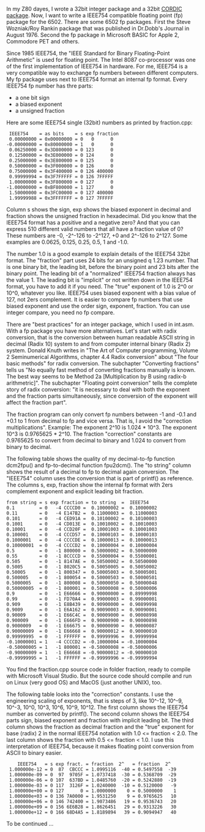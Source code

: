 In my Z80 dayes, I wrote a 32bit integer package and a 32bit [CORDIC package](http://www.andreadrian.de/oldcpu/Z80_number_cruncher.html). Now, I want to write a IEEE754 compatible floating point (fp) package for the 6502. There are some 6502 fp packages. First the Steve Wozniak/Roy Rankin package that was published in Dr.Dobb's Journal in August 1976. Second the fp package in Microsoft BASIC for Apple 2, Commodore PET and others.

Since 1985 IEEE754, the "IEEE Standard for Binary Floating-Point Arithmetic" is used for floating point. The Intel 8087 co-processor was one of the first implementation of IEEE754 in hardware. For me, IEEE754 is a very compatible way to exchange fp numbers between different computers. My fp package uses next to IEEE754 format an internal fp format. Every IEEE754 fp number has thre parts:
- a one bit sign
- a biased exponent
- a unsigned fraction

Here are some IEEE754 single (32bit) numbers as printed by fraction.cpp:
```
 IEEE754    = as bits    = s exp fraction
 0.00000000 = 0x00000000 = 0   0      0
-0.00000000 = 0x80000000 = 1   0      0
 0.06250000 = 0x3D800000 = 0 123      0
 0.12500000 = 0x3E000000 = 0 124      0
 0.25000000 = 0x3E800000 = 0 125      0
 0.50000000 = 0x3F000000 = 0 126      0
 0.75000000 = 0x3F400000 = 0 126 400000
 0.99999994 = 0x3F7FFFFF = 0 126 7FFFFF
 1.00000000 = 0x3F800000 = 0 127      0
-1.00000000 = 0xBF800000 = 1 127      0
 1.50000000 = 0x3FC00000 = 0 127 400000
 1.99999988 = 0x3FFFFFFF = 0 127 7FFFFF
```
Column s shows the sign, exp shows the biased exponent in decimal and fraction shows the unsigned fraction in hexadecimal. Did you know that the IEEE754 format has a positive and a negative zero? And that you can express 510 different valid numbers that all have a fraction value of 0? These numbers are -0, -2^-126 to -2^127, +0 and 2^-126 to 2^127. Some examples are 0.0625, 0.125, 0.25, 0.5, 1 and -1.0.

The number 1.0 is a good example to explain details of the IEEE754 32bit format. The "fraction" part uses 24 bits for an unsigned q 1.23 number. That is one binary bit, the leading bit, before the binary point and 23 bits after the binary point. The leading bit of a "normalized" IEEE754 fraction always has the value 1. The leading bit is "implicit" or not written down in the IEEE754 format, you have to add it if you need. The "true" exponent of 1.0 is 2^0 or 10^0, whatever you like. IEEE754 uses biased exponent with a bias value of 127, not 2ers complement. It is easier to compare fp numbers that use biased exponent and use the order sign, exponent, fraction. You can use integer compare, you need no fp compare.

There are "best practices" for an integer package, which I used in int.asm. With a fp package you have more alternatives. Let's start with radix conversion, that is the conversion between human readable ASCII string in decimal (Radix 10) system to and from computer internal binary (Radix 2) system. Donald Knuth writes in "The Art of Computer programming, Volume 2 Seminumerical Algorithms, chapter 4.4 Radix conversion" about "The four basic methods" for radix conversion. The subchapter "Converting fractions" tells us "No equally fast method of converting fractions manually is known. The best way seems to be Method 2a \[Multiplication by B using radix-b arithmetric\]". The subchapter "Floating point conversion" tells the complete story of radix conversion: "it is necessary to deal with both the exponent and the fraction parts simultaneously, since conversion of the exponent will affect the fraction part".

The fraction program can only convert fp numbers between -1 and -0.1 and +0.1 to 1 from decimal to fp and vice versa. That is, I avoid the "correction multiplications". Example: The exponent 2^10 is 1.024 * 10^3. The exponent 10^3 is 0.9765625 * 2^10. The fraction "correction" constants are 0.9765625 to convert from decimal to binary and 1.024 to convert from binary to decimal.

The following table shows the quality of my decimal-to-fp function dcm2fpu() and fp-to-decimal function fpu2dcm(). The "to string" column shows the result of a decimal to fp to decimal again conversion. The "IEEE754" column uses the conversion that is part of printf() as reference. The columns s, exp, fraction show the internal fp format with 2ers complement exponent and explicit leading bit fraction.
```
from string = s exp fraction = to string  =  IEEE754
0.1         = 0   -4 CCCCD0 =  0.10000002 =  0.10000002
0.11        = 0   -4 E147B2 =  0.11000003 =  0.11000003
0.101       = 0   -4 CED91A =  0.10100002 =  0.10100003
0.1001      = 0   -4 CD013E =  0.10010002 =  0.10010003
0.10001     = 0   -4 CCD20F =  0.10001003 =  0.10001003
0.100001    = 0   -4 CCCD57 =  0.10000103 =  0.10000103
0.1000001   = 0   -4 CCCCDE =  0.10000013 =  0.10000013
0.10000001  = 0   -4 CCCCD2 =  0.10000004 =  0.10000004
0.5         = 0   -1 800000 =  0.50000002 =  0.50000000
0.55        = 0   -1 8CCCCD =  0.55000004 =  0.55000001
0.505       = 0   -1 8147AE =  0.50500002 =  0.50500000
0.5005      = 0   -1 8020C5 =  0.50050005 =  0.50050002
0.50005     = 0   -1 800347 =  0.50005003 =  0.50005001
0.500005    = 0   -1 800054 =  0.50000503 =  0.50000501
0.5000005   = 0   -1 800008 =  0.50000050 =  0.50000048
0.50000005  = 0   -1 800001 =  0.50000008 =  0.50000006
0.9         = 0   -1 E66666 =  0.90000000 =  0.89999998
0.99        = 0   -1 FD70A4 =  0.99000003 =  0.99000001
0.909       = 0   -1 E8B439 =  0.90900000 =  0.90899998
0.9009      = 0   -1 E6A162 =  0.90090003 =  0.90090001
0.90009     = 0   -1 E66C4C =  0.90009000 =  0.90008998
0.900009    = 0   -1 E666FD =  0.90000900 =  0.90000898
0.9000009   = 0   -1 E66675 =  0.90000090 =  0.90000087
0.90000009  = 0   -1 E66668 =  0.90000012 =  0.90000010
0.99999995  = 0   -1 FFFFFF =  0.99999996 =  0.99999994
-0.10000001 = 1   -4 CCCCD2 = -0.10000004 = -0.10000004
-0.50000005 = 1   -1 800001 = -0.50000008 = -0.50000006
-0.90000009 = 1   -1 E66668 = -0.90000012 = -0.90000010
-0.99999995 = 1   -1 FFFFFF = -0.99999996 = -0.99999994
```
You find the fraction.cpp source code in folder fraction, ready to compile with Microsoft Visual Studio. But the source code should compile and run on Linux (very good OS) and MacOS (just another UNIX), too.

The following table looks into the "correction" constants. I use the engineering scaling of exponents, that is steps of 3, like 10^-12, 10^-9, 10^-3, 10^0, 10^3, 10^6, 10^9, 10^12. The first column shows the IEEE754 number as converted by printf(). The second column shows the IEEE754 parts sign, biased exponent and fraction with implicit leading bit. The third column shows the fraction as decimal fraction and the "true" exponent for base (radix) 2 in the normal IEEE754 notation with 1.0 <= fraction < 2.0. The last column shows the fraction with 0.5 <= fraction < 1.0. I use this interpretation of IEEE754, because it makes floating point conversion from ASCII to binary easier.
```
    IEEE754   = s exp fract. = fraction  2^   = fraction  2^
 1.000000e-12 = 0  87  CBCCC = 1.0995116  -40 = 0.5497558  -39
 1.000000e-09 = 0  97  9705F = 1.0737418  -30 = 0.5368709  -29
 1.000000e-06 = 0 107  637BD = 1.0485760  -20 = 0.5242880  -19
 1.000000e-03 = 0 117  3126F = 1.0240000  -10 = 0.5120000   -9
 1.000000e+00 = 0 127      0 = 1.0000000    0 = 0.5000000    1
 1.000000e+03 = 0 136 7A0000 = 1.9531250    9 = 0.9765625   10
 1.000000e+06 = 0 146 742400 = 1.9073486   19 = 0.9536743   20
 1.000000e+09 = 0 156 6E6B28 = 1.8626451   29 = 0.9313226   30
 1.000000e+12 = 0 166 68D4A5 = 1.8189894   39 = 0.9094947   40
```
To be continued ...
